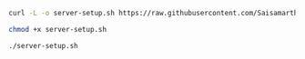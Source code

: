 ```bash
curl -L -o server-setup.sh https://raw.githubusercontent.com/Saisamarth21/Selfhost-Applications/refs/heads/main/server-setup.sh
```

```bash
chmod +x server-setup.sh
```

```bash
./server-setup.sh
```